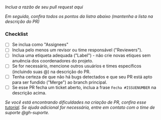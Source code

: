 *Inclua a razão de seu pull request aqui*

*Em seguida, confira todos os pontos da listra abaixo (mantenha a lista na descrição do PR)*

### Checklist

- [ ] Se inclua como "Assignees"
- [ ] Inclua pelo menos um revisor ou time responsável ("Reviewers").
- [ ] Inclua uma etiqueta adequada ("Label") - não crie novas etiques sem anuência dos coordenadores do projeto.
- [ ] Se for necessário, mencione outros usuários e times específicos (incluindo suas @) na descrição do PR.
- [ ] Tenha certeza de que não há bugs detectados e que seu PR está apto para ser fundido ("Merge") ao branch principal.
- [ ] Se esse PR fecha um ticket aberto, inclua a frase `Fecha #ISSUENUMBER` na descrição acima.

*Se você está encontrando dificuldades na criação de PR, confira esse [tutorial](https://docs.github.com/pt/pull-requests). Se ajuda adicional for necessária, entre em contato com o time de suporte @gh-suporte.*
